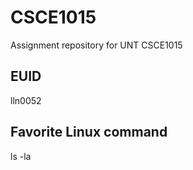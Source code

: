 # CSCE1015
Assignment repository for UNT CSCE1015
## EUID 
lln0052
## Favorite Linux command
ls -la
